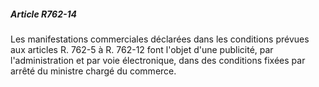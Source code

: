 ##### Article R762-14

Les manifestations commerciales déclarées dans les conditions prévues aux articles R. 762-5 à R. 762-12 font l'objet d'une publicité, par l'administration et par voie électronique, dans des conditions fixées par arrêté du ministre chargé du commerce.

